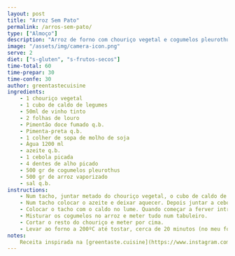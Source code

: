 ```yaml
---
layout: post
title: "Arroz Sem Pato"
permalink: /arros-sem-pato/
type: ["Almoço"]
description: "Arroz de forno com chouriço vegetal e cogumelos pleurothus"
image: "/assets/img/camera-icon.png"
serve: 2
diet: ["s-gluten", "s-frutos-secos"]
time-total: 60
time-prepar: 30
time-confe: 30
author: greentastecuisine
ingredients:
    - 1 chouriço vegetal
    - 1 cubo de caldo de legumes
    - 50ml de vinho tinto
    - 2 folhas de louro
    - Pimentão doce fumado q.b.
    - Pimenta-preta q.b.
    - 1 colher de sopa de molho de soja
    - Água 1200 ml
    - azeite q.b.
    - 1 cebola picada
    - 4 dentes de alho picado
    - 500 gr de cogumelos pleurothus
    - 500 gr de arroz vaporizado
    - sal q.b.
instructions:
    - Num tacho, juntar metado do chouriço vegetal, o cubo de caldo de legumes, o vinho tinto, as folhas de louro, o pimentão doce fumado, a pimenta preta, e o molho de soja. Cubrir com água, quando começar a ferver tapar e deixar cozer durante cerca de 10 minutos. Após esse tempo reserver. Retirar o chouriço e as folhas de louro e reservar. Manter o caldo no tacho.
    - Num tacho colocar o azeite e deixar aquecer. Depois juntar a cebola e deixar refogar. Depois de 2 minutos, juntar o alho, o louro do caldo e deixar refogar. Depois intruduzir os cogumelos e deixa-los reduzir. Depois introduir o chouriço de caldo, temperar com sal, pimenta e deixar durante 5 minutos.
    - Colocar o tacho com o caldo no lume. Quando começar a ferver introduzir o arroz. Temperar com sal a gosto e deixar cozer um pouco, mas não muito porque ele depois coze no forno.
    - Misturar os cogumelos no arroz e meter tudo num tabuleiro.
    - Cortar o resto do chouriço e meter por cima.
    - Levar ao forno a 200ºC até tostar, cerca de 20 minutos (no meu forno)
notes:
    Receita inspirada na [greentaste.cuisine](https://www.instagram.com/p/CTVBuLosgsV/?igsh=dGxjMWVyb3R4Zzds)
---
```

